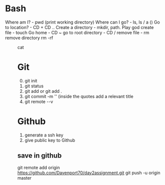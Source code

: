 # Bash

Where am I? - pwd (print working directory)
Where can I go?  - ls, ls / a ()
Go to location? - CD <path> + CD ..
Create a directory - mkdir, path.
Play god create file - touch <path>
Go home - CD ~
go to root directory - CD /
remove file - rm <file>
remove directory rm -rf <dir>
cat <file>

# Git

0) git init
0) git status
1) git add <file> or git add .
2) git commit -m '' (inside the quotes add a relevant title
0) git remote --v

# Github

1) generate a ssh key
2) give public key to Github

## save in github

git remote add origin https://github.com/Davenport70/day2assignment.git
git push -u origin master
